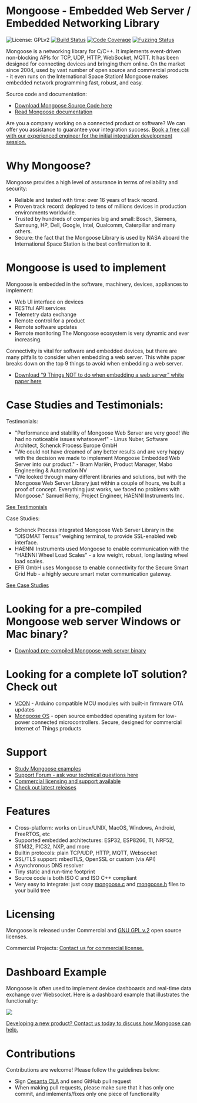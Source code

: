 # Mongoose - Embedded Web Server / Embedded Networking Library

![License: GPLv2](https://img.shields.io/badge/license-GPL_2-green.svg "License")
[![Build Status]( https://github.com/cesanta/mongoose/workflows/build/badge.svg)](https://github.com/cesanta/mongoose/actions)
[![Code Coverage](https://codecov.io/gh/cesanta/mongoose/branch/master/graph/badge.svg)](https://codecov.io/gh/cesanta/mongoose)
[![Fuzzing Status](https://oss-fuzz-build-logs.storage.googleapis.com/badges/mongoose.svg)](https://bugs.chromium.org/p/oss-fuzz/issues/list?sort=-opened&can=1&q=proj:mongoose)

Mongoose is a networking library for C/C++. It implements event-driven
non-blocking APIs for TCP, UDP, HTTP, WebSocket, MQTT.  It has been designed
for connecting devices and bringing them online. On the market since 2004, used
by vast number of open source and commercial products - it even runs on the
International Space Station!  Mongoose makes embedded network programming fast,
robust, and easy.

Source code and documentation:

- [Download Mongoose Source Code here](https://www.cesanta.com/download.html)
- [Read Mongoose documentation](https://cesanta.com/docs/)

Are you a company working on a connected product or software? 
We can offer you assistance to guarantee your integration success. [Book a free call with our experienced engineer for the initial integration development session.](https://calendly.com/cesanta/mongoose-library-remote-control-for-connected-devices)

# Why Mongoose?
Mongoose provides a high level of assurance in terms of reliability and security:
- Reliable and tested with time: over 16 years of track record.
- Proven track record: deployed to tens of millions devices in production environments worldwide.
- Trusted by hundreds of companies big and small: Bosch, Siemens, Samsung, HP, Dell, Google, Intel, Qualcomm, Caterpillar and many others.
- Secure: the fact that the Mongoose Library is used by NASA aboard the International Space Station is the best confirmation to it.

# Mongoose is used to implement
Mongoose is embedded in the software, machinery, devices, appliances to implement:
- Web UI interface on devices
- RESTful API services
- Telemetry data exchange
- Remote control for a product
- Remote software updates
- Remote monitoring
The Mongoose ecosystem is very dynamic and ever increasing.

Connectivity is vital for software and embedded devices, but there are many pitfalls to consider when embedding a web server.  This white paper breaks down
on the top 9 things to avoid when embedding a web server.

- [Download “9 Things NOT to do when embedding a web server” white paper here](https://www.cesanta.com/whitepaper.html)

# Case Studies and Testimonials:

Testimonials:
- "Performance and stability of Mongoose Web Server are very good! We had no noticeable issues whatsoever!" - Linus Nuber, Software Architect, Schenck Process Europe GmbH
- "We could not have dreamed of any better results and are very happy with the decision we made to implement Mongoose Embedded Web Server into our product." - Bram Mariën, Product Manager, Mabo Engineering & Automation NV
- "We looked through many different libraries and solutions, but with the Mongoose Web Server Library just within a couple of hours, we built a proof of concept. Everything just works, we faced no problems with Mongoose." Samuel Remy, Project Engineer, HAENNI Instruments Inc.

[See Testimonials](https://www.cesanta.com/testimonials.html)

Case Studies:

- Schenck Process integrated Mongoose Web Server Library in the “DISOMAT Tersus” weighing terminal, to provide SSL-enabled web interface.
- HAENNI Instruments used Mongoose to enable communication with the "HAENNI Wheel Load Scales" - a low weight, robust, long lasting wheel load scales.
- EFR GmbH uses Mongoose to enable connectivity for the Secure Smart Grid Hub - a highly secure smart meter communication gateway.

[See Case Studies](https://www.cesanta.com/case-studies.html)

# Looking for a pre-compiled Mongoose web server Windows or Mac binary?
- [Download pre-compiled Mongoose web server binary](https://mongoose.ws/)

# Looking for a complete IoT solution? Check out
- [VCON](https://vcon.io) - Arduino compatible MCU modules with built-in firmware OTA updates
- [Mongoose OS](https://mongoose-os.com) - open source embedded operating system for low-power connected microcontrollers. Secure, designed for commercial Internet of Things products

# Support
- [Study Mongoose examples](https://github.com/cesanta/mongoose/tree/master/examples)
- [Support Forum - ask your technical questions here](https://forum.cesanta.com/c/mongoose-library/6)
- [Commercial licensing and support available](https://www.cesanta.com/licensing.html)
- [Check out latest releases](https://github.com/cesanta/mongoose/releases)

# Features

* Cross-platform: works on Linux/UNIX, MacOS, Windows, Android, FreeRTOS, etc
* Supported embedded architectures: ESP32, ESP8266, TI, NRF52, STM32, PIC32, NXP, and more
* Builtin protocols: plain TCP/UDP, HTTP, MQTT, Websocket
* SSL/TLS support: mbedTLS, OpenSSL or custom (via API)
* Asynchronous DNS resolver
* Tiny static and run-time footprint
* Source code is both ISO C and ISO C++ compliant
* Very easy to integrate: just copy
  [mongoose.c](https://raw.githubusercontent.com/cesanta/mongoose/master/mongoose.c) and
  [mongoose.h](https://raw.githubusercontent.com/cesanta/mongoose/master/mongoose.h)
  files to your build tree

# Licensing

Mongoose is released under Commercial and [GNU GPL v.2](http://www.gnu.org/licenses/old-licenses/gpl-2.0.html) open source licenses.

Commercial Projects: [Contact us for commercial license.](https://www.cesanta.com/contact.html)

# Dashboard Example

Mongoose is often used to implement device dashboards and real-time
data exchange over Websocket. Here is a dashboard example that illustrates
the functionality:

![](http://www.cesanta.com/images/dashboard.png)

[Developing a new product? Contact us today to discuss how Mongoose can help.](https://www.cesanta.com/contact.html)

# Contributions

Contributions are welcome! Please follow the guidelines below:

- Sign [Cesanta CLA](https://cesanta.com/cla.html) and send GitHub pull request
- When making pull requests, please make sure that it has only one commit,
 and imlements/fixes only one piece of functionality


